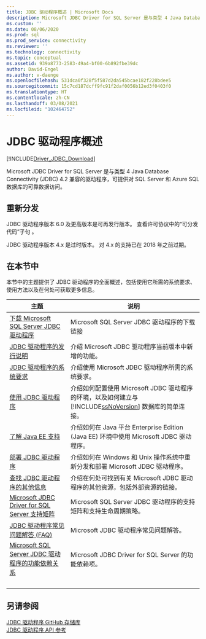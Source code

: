 ```yaml
---
title: JDBC 驱动程序概述 | Microsoft Docs
description: Microsoft JDBC Driver for SQL Server 是与类型 4 Java Database Connectivity (JDBC) 4.2 兼容的驱动程序，可提供对 SQL 数据库的数据访问。
ms.custom: ''
ms.date: 08/06/2020
ms.prod: sql
ms.prod_service: connectivity
ms.reviewer: ''
ms.technology: connectivity
ms.topic: conceptual
ms.assetid: 939a8773-2583-49a4-bf00-6b892fbe39dc
author: David-Engel
ms.author: v-daenge
ms.openlocfilehash: 531dca0f328f5f587d2da545bcae182f228bdee5
ms.sourcegitcommit: 15c7cd187dcff9fc91f2daf0056b12ed3f0403f0
ms.translationtype: HT
ms.contentlocale: zh-CN
ms.lasthandoff: 03/08/2021
ms.locfileid: "102464752"
---
```

# <a name="overview-of-the-jdbc-driver"></a>JDBC 驱动程序概述

[!INCLUDE[Driver_JDBC_Download](../../includes/driver_jdbc_download.md)]

Microsoft JDBC Driver for SQL Server 是与类型 4 Java Database Connectivity (JDBC) 4.2 兼容的驱动程序，可提供对 SQL Server 和 Azure SQL 数据库的可靠数据访问。  

## <a name="redistribution"></a>重新分发

JDBC 驱动程序版本 6.0 及更高版本是可再发行版本。 查看许可协议中的“可分发代码”子句  。

JDBC 驱动程序版本 4.x 是过时版本。 对 4.x 的支持已在 2018 年之前过期。

## <a name="in-this-section"></a>在本节中  

本节中的主题提供了 JDBC 驱动程序的全面概述，包括使用它所需的系统要求、使用方法以及在何处可获取更多信息。  

|主题|说明|  
|-----------|-----------------|  
|[下载 Microsoft SQL Server JDBC 驱动程序](../../connect/jdbc/download-microsoft-jdbc-driver-for-sql-server.md)|Microsoft SQL Server JDBC 驱动程序的下载链接|  
|[JDBC 驱动程序的发行说明](../../connect/jdbc/release-notes-for-the-jdbc-driver.md)|介绍 Microsoft JDBC 驱动程序当前版本中新增的功能。|  
|[JDBC 驱动程序的系统要求](../../connect/jdbc/system-requirements-for-the-jdbc-driver.md)|介绍使用 Microsoft JDBC 驱动程序所需的系统要求。|  
|[使用 JDBC 驱动程序](../../connect/jdbc/using-the-jdbc-driver.md)|介绍如何配置使用 Microsoft JDBC 驱动程序的环境，以及如何建立与 [!INCLUDE[ssNoVersion](../../includes/ssnoversion-md.md)] 数据库的简单连接。|  
|[了解 Java EE 支持](../../connect/jdbc/understanding-java-ee-support.md)|介绍如何在 Java 平台 Enterprise Edition (Java EE) 环境中使用 Microsoft JDBC 驱动程序。|  
|[部署 JDBC 驱动程序](../../connect/jdbc/deploying-the-jdbc-driver.md)|介绍如何在 Windows 和 Unix 操作系统中重新分发和部署 Microsoft JDBC 驱动程序。|  
|[查找 JDBC 驱动程序的其他信息](../../connect/jdbc/finding-additional-jdbc-driver-information.md)|介绍在何处可找到有关 Microsoft JDBC 驱动程序的其他资源，包括外部资源的链接。|  
|[Microsoft JDBC Driver for SQL Server 支持矩阵](../../connect/jdbc/microsoft-jdbc-driver-for-sql-server-support-matrix.md)|Microsoft SQL Server JDBC 驱动程序的支持矩阵和支持生命周期策略。|  
|[JDBC 驱动程序常见问题解答 (FAQ)](../../connect/jdbc/frequently-asked-questions-faq-for-jdbc-driver.yml)|Microsoft JDBC 驱动程序常见问题解答。|  
|[Microsoft SQL Server JDBC 驱动程序的功能依赖关系](../../connect/jdbc/feature-dependencies-of-microsoft-jdbc-driver-for-sql-server.md)|Microsoft JDBC Driver for SQL Server 的功能依赖项。|
| &nbsp; | &nbsp; |

## <a name="see-also"></a>另请参阅  
 [JDBC 驱动程序 GitHub 存储库](https://github.com/microsoft/mssql-jdbc)  
 [JDBC 驱动程序 API 参考](../../connect/jdbc/reference/jdbc-driver-api-reference.md)  
  
  
